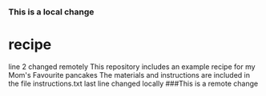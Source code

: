 ### This is a local change
# recipe
line 2 changed remotely
This repository includes an example recipe for my Mom's Favourite pancakes
The materials and instructions are included in the file instructions.txt
last line changed locally
###This is a remote change